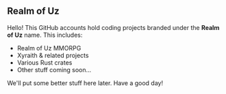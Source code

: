 ## Realm of Uz
Hello! This GitHub accounts hold coding projects branded under the **Realm of Uz** name. This includes:
- Realm of Uz MMORPG
- Xyraith & related projects
- Various Rust crates
- Other stuff coming soon...

We'll put some better stuff here later. Have a good day!

